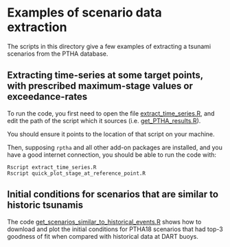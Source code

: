 # Examples of scenario data extraction

The scripts in this directory give a few examples of extracting a tsunami
scenarios from the PTHA database.

## Extracting time-series at some target points, with prescribed maximum-stage values or exceedance-rates

To run the code, you first need to open the file [extract_time_series.R](extract_time_series.R), and edit
the path of the script which it sources (i.e. [get_PTHA_results.R](../get_PTHA_results.R)). 

You should ensure it points to the location of that script on your machine.

Then, supposing `rptha` and all other add-on packages are installed, and you have
a good internet connection, you should be able to run the code with: 

    Rscript extract_time_series.R
    Rscript quick_plot_stage_at_reference_point.R

## Initial conditions for scenarios that are similar to historic tsunamis

The code
[get_scenarios_similar_to_historical_events.R](get_scenarios_similar_to_historical_events.R)
shows how to download and plot the initial conditions for PTHA18 scenarios that
had top-3 goodness of fit when compared with historical data at DART buoys.
